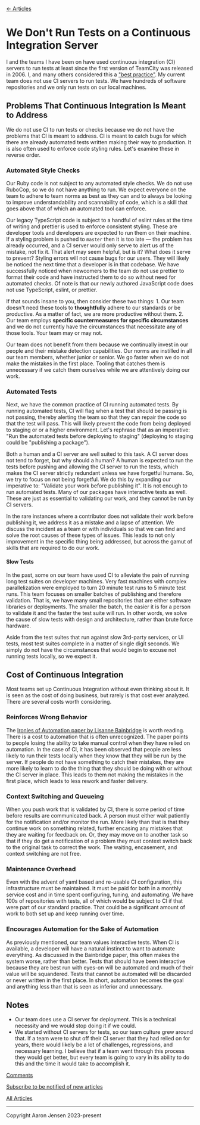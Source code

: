 [← Articles](README.md#articles)

# We Don't Run Tests on a Continuous Integration Server

I and the teams I have been on have used continuous integration (CI) servers to run tests at least since the first version of TeamCity was released in 2006. I, and many others considered this a ["best practice"](./best-practices.md). My current team does not use CI servers to run tests. We have hundreds of software repositories and we only run tests on our local machines.

## Problems That Continuous Integration Is Meant to Address

We do not use CI to run tests or checks because we do not have the problems that CI is meant to address. CI is meant to catch bugs for which there are already automated tests written making their way to production. It is also often used to enforce code styling rules. Let's examine these in reverse order.

### Automated Style Checks

Our Ruby code is not subject to any automated style checks. We do not use RuboCop, so we do not have anything to run. We expect everyone on the team to adhere to team norms as best as they can and to always be looking to improve understandability and scannability of code, which is a skill that goes above that of which an automated tool can enforce.

Our legacy TypeScript code is subject to a handful of eslint rules at the time of writing and prettier is used to enforce consistent styling. These are developer tools and developers are expected to run them on their machine. If a styling problem is pushed to `master` then it is too late — the problem has already occurred, and a CI server would only serve to alert us of the mistake, not fix it. That alert may seem helpful, but is it? What does it serve to prevent? Styling errors will not cause bugs for our users. They will likely be noticed the next time that a developer is in that codebase. We have successfully noticed when newcomers to the team do not use prettier to format their code and have instructed them to do so without need for automated checks. Of note is that our newly authored JavaScript code does not use TypeScript, eslint, or prettier.

If that sounds insane to you, then consider these two things: 1. Our team doesn't need these tools to **thoughtfully** adhere to our standards or be productive. As a matter of fact, we are more productive without them. 2. Our team employs **specific countermeasures for specific circumstances** and we do not currently have the circumstances that necessitate any of those tools. Your team may or may not.

Our team does not benefit from them because we continually invest in our people and their mistake detection capabilities. Our norms are instilled in all our team members, whether junior or senior. We go faster when we do not make the mistakes in the first place. Tooling that catches them is unnecessary if we catch them ourselves while we are attentively doing our work.

### Automated Tests

Next, we have the common practice of CI running automated tests. By running automated tests, CI will flag when a test that should be passing is not passing, thereby alerting the team so that they can repair the code so that the test will pass. This will likely prevent the code from being deployed to staging or or a higher environment. Let's rephrase that as an imperative: "Run the automated tests before deploying to staging" (deploying to staging could be "publishing a package").

Both a human and a CI server are well suited to this task. A CI server does not tend to forget, but why should a human? A human is expected to run the tests before pushing and allowing the CI server to run the tests, which makes the CI server strictly redundant unless we have forgetful humans. So, we try to focus on not being forgetful. We do this by expanding our imperative to: "Validate your work before publishing it". It is not enough to run automated tests. Many of our packages have interactive tests as well. These are just as essential to validating our work, and they cannot be run by CI servers.

In the rare instances where a contributor does not validate their work before publishing it, we address it as a mistake and a lapse of attention. We discuss the incident as a team or with individuals so that we can find and solve the root causes of these types of issues. This leads to not only improvement in the specific thing being addressed, but across the gamut of skills that are required to do our work.

#### Slow Tests

In the past, some on our team have used CI to alleviate the pain of running long test suites on developer machines. Very fast machines with complex parallelization were employed to turn 20 minute test runs to 5 minute test runs. This team focuses on smaller batches of publishing and therefore validation. That is, we have many small repositories that are either software libraries or deployments. The smaller the batch, the easier it is for a person to validate it and the faster the test suite will run. In other words, we solve the cause of slow tests with design and architecture, rather than brute force hardware.

Aside from the test suites that run against slow 3rd-party services, or UI tests, most test suites complete in a matter of single digit seconds. We simply do not have the circumstances that would begin to excuse not running tests locally, so we expect it.

## Cost of Continuous Integration

Most teams set up Continuous Integration without even thinking about it. It is seen as the cost of doing business, but rarely is that cost ever analyzed. There are several costs worth considering.

### Reinforces Wrong Behavior

The [Ironies of Automation paper by Lisanne Bainbridge](https://ckrybus.com/static/papers/Bainbridge_1983_Automatica.pdf) is worth reading. There is a cost to automation that is often unrecognized. The paper points to people losing the ability to take manual control when they have relied on automation. In the case of CI, it has been observed that people are less likely to run their tests locally when they know that they will be run by the server. If people do not have something to catch their mistakes, they are more likely to learn to do the thing that they should be doing with or without the CI server in place. This leads to them not making the mistakes in the first place, which leads to less rework and faster delivery.

### Context Switching and Queueing

When you push work that is validated by CI, there is some period of time before results are communicated back. A person must either wait patiently for the notification and/or monitor the run. More likely than that is that they continue work on something related, further encasing any mistakes that they are waiting for feedback on. Or, they may move on to another task so that if they do get a notification of a problem they must context switch back to the original task to correct the work. The waiting, encasement, and context switching are not free.

### Maintenance Overhead

Even with the advent of yaml based and re-usable CI configuration, this infrastructure must be maintained. It must be paid for both in a monthly service cost and in time spent configuring, tuning, and automating. We have 100s of repositories with tests, all of which would be subject to CI if that were part of our standard practice. That could be a significant amount of work to both set up and keep running over time.

### Encourages Automation for the Sake of Automation

As previously mentioned, our team values interactive tests. When CI is available, a developer will have a natural instinct to want to automate everything. As discussed in the Bainbridge paper, this often makes the system worse, rather than better. Tests that should have been interactive because they are best run with eyes-on will be automated and much of their value will be squandered. Tests that cannot be automated will be discarded or never written in the first place. In short, automation becomes the goal and anything less than that is seen as inferior and unnecessary.

## Notes

- Our team does use a CI server for deployment. This is a technical necessity and we would stop doing it if we could.
- We started without CI servers for tests, so our team culture grew around that. If a team were to shut off their CI server that they had relied on for years, there would likely be a lot of challenges, regressions, and necessary learning. I believe that if a team went through this process they would get better, but every team is going to vary in its ability to do this and the time it would take to accomplish it.

[Comments](https://github.com/aaronjensen/software-development/discussions/3)

[Subscribe to be notified of new articles](https://github.com/aaronjensen/software-development/discussions/8)

[All Articles](https://github.com/aaronjensen/software-development/blob/master/README.md#articles)

---

Copyright Aaron Jensen 2023-present
